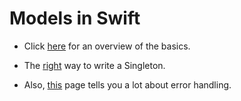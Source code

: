 # Models in Swift

- Click [here](https://developer.apple.com/library/content/documentation/Swift/Conceptual/Swift_Programming_Language/ClassesAndStructures.html#//apple_ref/doc/uid/TP40014097-CH13-ID82) for an overview of the basics.

- The [right](http://krakendev.io/blog/the-right-way-to-write-a-singleton) way to write a Singleton.

- Also, [this](https://developer.apple.com/library/prerelease/ios/documentation/Swift/Conceptual/Swift_Programming_Language/ErrorHandling.html) page tells you a lot about error handling.
